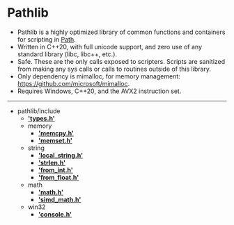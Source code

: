 # Pathlib

* Pathlib is a highly optimized library of common functions and containers for scripting in [Path](https://path.blog).
* Written in C++20, with full unicode support, and zero use of any standard library (libc, libc++, etc.).
* Safe. These are the only calls exposed to scripters. Scripts are sanitized from making any sys calls or calls to routines outside of this library.
* Only dependency is mimalloc, for memory management: https://github.com/microsoft/mimalloc.
* Requires Windows, C++20, and the AVX2 instruction set. 

---------------------------

- pathlib/include
  - <b>['types.h'](https://path.blog/docs/types.html)</b>
  - memory
    - <b>['memcpy.h'](https://path.blog/docs/memcpy.html)</b>
    - <b>['memset.h'](https://path.blog/docs/memset.html)</b>
  - string
    - <b>['local_string.h'](https://path.blog/docs/local_string.html)</b>
    - <b>['strlen.h'](https://path.blog/docs/strlen.html)</b>
    - <b>['from_int.h'](https://path.blog/docs/from_int.html)</b>
    - <b>['from_float.h'](https://path.blog/docs/from_float.html)</b>
  - math
    - <b>['math.h'](https://path.blog/docs/math.html)</b>
    - <b>['simd_math.h'](https://path.blog/docs/simd_math.html)</b>
  - win32
    - <b>['console.h'](https://path.blog/docs/console.html)</b>
